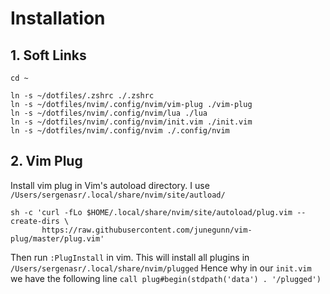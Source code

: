 # Installation
## 1. Soft Links
```
cd ~

ln -s ~/dotfiles/.zshrc ./.zshrc
ln -s ~/dotfiles/nvim/.config/nvim/vim-plug ./vim-plug
ln -s ~/dotfiles/nvim/.config/nvim/lua ./lua
ln -s ~/dotfiles/nvim/.config/nvim/init.vim ./init.vim
ln -s ~/dotfiles/nvim/.config/nvim ./.config/nvim
```

## 2. Vim Plug

Install vim plug in Vim's autoload directory.
I use `/Users/sergenasr/.local/share/nvim/site/autload/` 

```
sh -c 'curl -fLo $HOME/.local/share/nvim/site/autoload/plug.vim --create-dirs \
       https://raw.githubusercontent.com/junegunn/vim-plug/master/plug.vim'
```

Then run `:PlugInstall` in vim. This will install all plugins in `/Users/sergenasr/.local/share/nvim/plugged`
Hence why in our `init.vim` we have the following line
`call plug#begin(stdpath('data') . '/plugged')`
